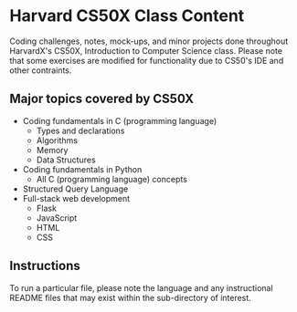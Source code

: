 # Harvard CS50X Class Content

Coding challenges, notes, mock-ups, and minor projects done throughout HarvardX's CS50X, Introduction to Computer Science class. Please note that some exercises are modified for functionality due to CS50's IDE and other contraints.

## Major topics covered by CS50X

- Coding fundamentals in C (programming language)
  - Types and declarations
  - Algorithms
  - Memory
  - Data Structures
- Coding fundamentals in Python
  - All C (programming language) concepts
- Structured Query Language
- Full-stack web development
  - Flask
  - JavaScript
  - HTML
  - CSS

## Instructions

To run a particular file, please note the language and any instructional README files that may exist within the sub-directory of interest.
